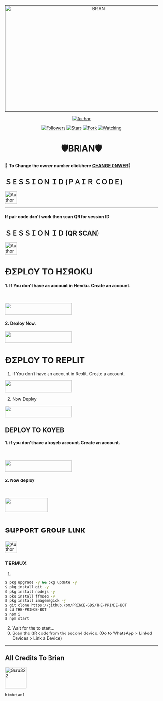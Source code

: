  <p align="center">  
  <a href="">
    <img alt="BRIAN" width="600" height="350" src="https://i.imgur.com/iI086tX.jpeg">
  </a>
</p>



<p align="center">
<a href="https://github.com/PRINCE-GDS/THE-PRINCE-BOT"><img title="Author" src="https://img.shields.io/badge/THE PRINCE BOT-black?style=for-the-badge&logo=github"></a>
<p/>

<p align="center">
<a href="https://github.com/PRINCE-GDS?tab=followers"><img title="Followers" src="https://img.shields.io/github/followers/PRINCE-GDS?label=Followers&style=social"></a>
<a href="https://github.com/PRINCE-GDS/THE-PRINCE-BOT/stargazers/"><img title="Stars" src="https://img.shields.io/github/stars/PRINCE-GDS/THE-PRINCE-BOT?&style=social"></a>
<a href="https://github.com/PRINCE-GDS/THE-PRINCE-BOT/network/members"><img title="Fork" src="https://img.shields.io/github/forks/PRINCE-GDS/THE-PRINCE-BOT?style=social"></a>
<a href="https://github.com/PRINCE-GDS/THE-PRINCE-BOT/watchers"><img title="Watching" src="https://img.shields.io/github/watchers/PRINCE-GDS/THE-PRINCE-BOT?label=Watching&style=social"></a>
</p>
 
<h1 align="center">🛡️BRIAN🛡️</h1>

#### 🪩 To Change the owner number click here [CHANGE ONWER](https://github.com/PRINCE-GDS/THE-PRINCE-BOT/blob/main/plugins/main-creator.js#L7)🪩

<h2 align="left">ＳＥＳＳＩＯＮ ＩＤ (ＰＡＩＲ ＣＯＤＥ)</h2>
<p align="left">
<a href="https://replit.com/@iycwwwuaaipgfjs/Prince-PairCode?v=1"><img height= "40" title="Author" src="https://img.shields.io/badge/SESSION ID-black?style=for-the-badge&logo=replit"></a>
<p/>

****
#### If pair code don't work then scan QR for session ID


<h2 align="left">ＳＥＳＳＩＯＮ ＩＤ (QR SCAN)</h2>

<a href="https://princebotqr.onrender.com/"><img height= "40" title="Author" src="https://img.shields.io/badge/SESSION ID-black?style=for-the-badge&logo=render"></a>
<p/>


<h1 align="left">ÐΣPLOY TO HΣЯOKU</h1> 

#### 1. If You don't have an account in Heroku. Create an account.
<br>
       <p align="left"><a href="https://signup.heroku.com"> <img src="https://img.shields.io/badge/heroku%20Account-purple?style=for-the-badge&logo=heroku" width="220" height="38.45"/></a></p>

#### 2. Deploy Now.
   <p align="left"><a href="https://heroku.com/deploy?template=https://github.com/PRINCE-GDS/THE-PRINCE-BOT"> <img src="https://img.shields.io/badge/Heroku%20Deploy-purple?style=for-the-badge&logo=heroku" width="220" height="38.45"/></a></p>



<h1 align="left">ÐΣPLOY TO REPLIT</h1> 

1. If You don't have an account in Replit. Create a account.
    <br>
<p align="left"><a href="https://replit.com/signup"> <img src="https://img.shields.io/badge/replit%20Account-purple?style=for-the-badge&logo=replit" width="220" height="38.45"/></a></p>

2. Now Deploy
    <br>
<p align="left"><a href="https://repl.it/github/PRINCE-GDS/THE-PRINCE-BOT"> <img src="https://img.shields.io/badge/replit%20Deploy-purple?style=for-the-badge&logo=replit" width="220" height="38.45"/></a></p>

<h2 align="left">DEPLOY TO KOYEB</h2> 

#### 1. if you don't have a koyeb account. Create an account.
   <br>
   <p align="left"><a href="https://app.koyeb.com/auth/signup"> <img src="https://img.shields.io/badge/Koyeb account-purple?style=for-the-badge&logo=koyeb" width="220" height="38.45"/></a></p>

#### 2. Now deploy
   <br>
  <p align="left"><a href="https://app.koyeb.com/apps/deploy?type=git&repository=github.com%2FPRINCE-GDS%2FTHE-PRINCE-BOT&branch=main&nameprincegds&builder=dockerfile&env[DATABASE_URL]=&env[SESSION_ID]=your+sessionid+here&env[PREFIX]=!&env[MODE]=public&env=[autoRead]=false&env[statusview]=false&env[REMOVEBG_KEY]=your+rmbg+key&env[antidelete]=false"> <img src="https://www.koyeb.com/static/images/deploy/button.svg" width="140" height="45.45"/></a></p>


<h1 align="left">suᴘᴘoʀт ԍʀouᴘ ʟιɴκ</h1>



   <p align="left">
      <a href="https://chat.whatsapp.com/Jo5bmHMAlZpEIp75mKbwxP"><img height= "40" length= "10" title="Author" src="https://img.shields.io/badge/Support Group-25D366?style=for-the-badge&logo=whatsApp&logoColor=white"></a>
     <p/>



 


### TERMUX
1. 
```sh
$ pkg upgrade -y && pkg update -y
$ pkg install git -y
$ pkg install nodejs -y
$ pkg install ffmpeg -y
$ pkg install imagemagick -y
$ git clone https://github.com/PRINCE-GDS/THE-PRINCE-BOT
$ cd THE-PRINCE-BOT
$ npm i 
$ npm start
```
2. Wait for the to start...
3. Scan the QR code from the second device. (Go to WhatsApp > Linked Devices > Link a Device) 
---------

<h2 align="left">All Credits To Brian</h2>

<a href="https://github.com/Guru322"><img src="https://github.com/Guru322.png" width="70" height="70" alt="Guru322"/></a>
  
`himbrian1`

